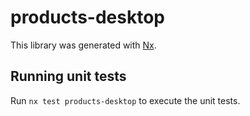 # products-desktop

This library was generated with [Nx](https://nx.dev).

## Running unit tests

Run `nx test products-desktop` to execute the unit tests.
